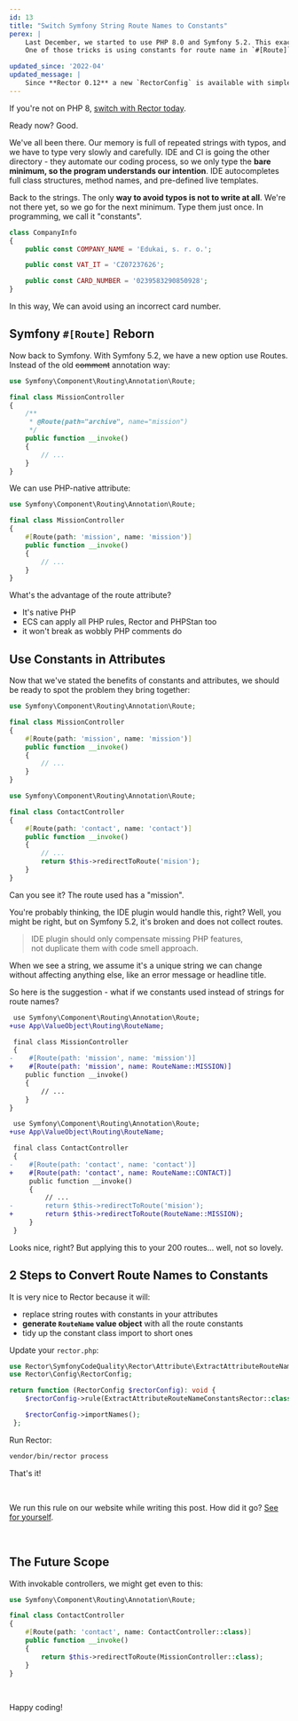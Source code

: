 ```yaml
---
id: 13
title: "Switch Symfony String Route Names to Constants"
perex: |
    Last December, we started to use PHP 8.0 and Symfony 5.2. This exact combination opens [many cool tricks](https://tomasvotruba.com/blog/2020/12/21/5-new-combos-opened-by-symfony-52-and-php-80/) we could never use before.
    One of those tricks is using constants for route name in `#[Route]` attribute.

updated_since: '2022-04'
updated_message: |
    Since **Rector 0.12** a new `RectorConfig` is available with simpler and easier to use config methods.
---
```


If you're not on PHP 8, [switch with Rector today](https://getrector.com/blog/2020/11/30/smooth-upgrade-to-php-8-in-diffs).

Ready now? Good.

We've all been there. Our memory is full of repeated strings with typos, and we have to type very slowly and carefully.
IDE and CI is going the other directory - they automate our coding process, so we only type the **bare minimum, so the program understands our intention**. IDE autocompletes full class structures, method names, and pre-defined live templates.

Back to the strings. The only **way to avoid typos is not to write at all**. We're not there yet, so we go for the next minimum. Type them just once.
In programming, we call it "constants".

```php
class CompanyInfo
{
    public const COMPANY_NAME = 'Edukai, s. r. o.';

    public const VAT_IT = 'CZ07237626';

    public const CARD_NUMBER = '0239583290850928';
}
```

In this way, We can avoid using an incorrect card number.

## Symfony `#[Route]` Reborn

Now back to Symfony. With Symfony 5.2, we have a new option use Routes. Instead of the old ~~comment~~ annotation way:

```php
use Symfony\Component\Routing\Annotation\Route;

final class MissionController
{
    /**
     * @Route(path="archive", name="mission")
     */
    public function __invoke()
    {
        // ...
    }
}
```

We can use PHP-native attribute:

```php
use Symfony\Component\Routing\Annotation\Route;

final class MissionController
{
    #[Route(path: 'mission', name: 'mission')]
    public function __invoke()
    {
        // ...
    }
}
```

What's the advantage of the route attribute?

- It's native PHP
- ECS can apply all PHP rules, Rector and PHPStan too
- it won't break as wobbly PHP comments do

## Use Constants in Attributes

Now that we've stated the benefits of constants and attributes, we should be ready to spot the problem they bring together:

```php
use Symfony\Component\Routing\Annotation\Route;

final class MissionController
{
    #[Route(path: 'mission', name: 'mission')]
    public function __invoke()
    {
        // ...
    }
}
```

```php
use Symfony\Component\Routing\Annotation\Route;

final class ContactController
{
    #[Route(path: 'contact', name: 'contact')]
    public function __invoke()
    {
        // ...
        return $this->redirectToRoute('mision');
    }
}
```

Can you see it? The route used has a "mission".

You're probably thinking, the IDE plugin would handle this, right? Well, you might be right, but on Symfony 5.2, it's broken and does not collect routes.

<blockquote class="blockquote text-center mt-4 mb-4">
    IDE plugin should only compensate missing PHP features,<br>
    not duplicate them with code smell approach.
</blockquote>

When we see a string, we assume it's a unique string we can change without affecting anything else, like an error message or headline title.

So here is the suggestion - what if we constants used instead of strings for route names?

```diff
 use Symfony\Component\Routing\Annotation\Route;
+use App\ValueObject\Routing\RouteName;

 final class MissionController
 {
-    #[Route(path: 'mission', name: 'mission')]
+    #[Route(path: 'mission', name: RouteName::MISSION)]
    public function __invoke()
    {
        // ...
    }
}
```

```diff
 use Symfony\Component\Routing\Annotation\Route;
+use App\ValueObject\Routing\RouteName;

 final class ContactController
 {
-    #[Route(path: 'contact', name: 'contact')]
+    #[Route(path: 'contact', name: RouteName::CONTACT)]
     public function __invoke()
     {
         // ...
-        return $this->redirectToRoute('mision');
+        return $this->redirectToRoute(RouteName::MISSION);
     }
 }
```

Looks nice, right? But applying this to your 200 routes... well, not so lovely.

## 2 Steps to Convert Route Names to Constants

It is very nice to Rector because it will:

- replace string routes with constants in your attributes
- **generate `RouteName` value object** with all the route constants
- tidy up the constant class import to short ones


Update your `rector.php`:

```php
use Rector\SymfonyCodeQuality\Rector\Attribute\ExtractAttributeRouteNameConstantsRector;
use Rector\Config\RectorConfig;

return function (RectorConfig $rectorConfig): void {
    $rectorConfig->rule(ExtractAttributeRouteNameConstantsRector::class);

    $rectorConfig->importNames();
 };
```

Run Rector:

```bash
vendor/bin/rector process
```

That's it!

<br>

We run this rule on our website while writing this post. How did it go? [See for yourself](https://github.com/rectorphp/getrector.org/pull/235/files).

<br>

## The Future Scope

With invokable controllers, we might get even to this:

```php
use Symfony\Component\Routing\Annotation\Route;

final class ContactController
{
    #[Route(path: 'contact', name: ContactController::class)]
    public function __invoke()
    {
        return $this->redirectToRoute(MissionController::class);
    }
}
```

<br>

Happy coding!
